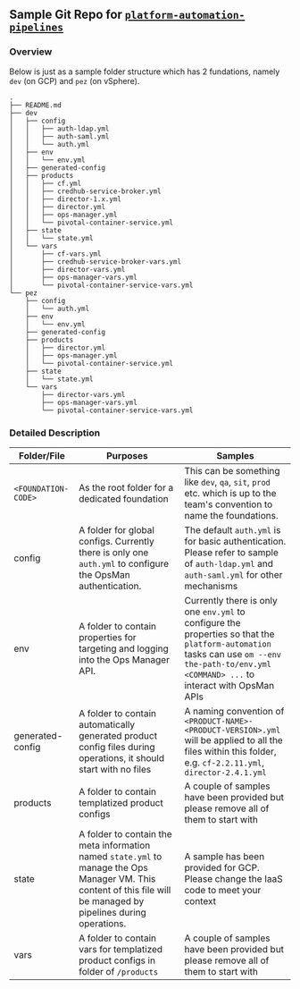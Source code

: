 ## Sample Git Repo for [`platform-automation-pipelines`](https://github.com/brightzheng100/platform-automation-pipelines)

### Overview

Below is just as a sample folder structure which has 2 fundations, namely `dev` (on GCP) and `pez` (on vSphere).

```
.
├── README.md
├── dev
│   ├── config
│   │   ├── auth-ldap.yml
│   │   ├── auth-saml.yml
│   │   └── auth.yml
│   ├── env
│   │   └── env.yml
│   ├── generated-config
│   ├── products
│   │   ├── cf.yml
│   │   ├── credhub-service-broker.yml
│   │   ├── director-1.x.yml
│   │   ├── director.yml
│   │   ├── ops-manager.yml
│   │   └── pivotal-container-service.yml
│   ├── state
│   │   └── state.yml
│   └── vars
│       ├── cf-vars.yml
│       ├── credhub-service-broker-vars.yml
│       ├── director-vars.yml
│       ├── ops-manager-vars.yml
│       └── pivotal-container-service-vars.yml
└── pez
    ├── config
    │   └── auth.yml
    ├── env
    │   └── env.yml
    ├── generated-config
    ├── products
    │   ├── director.yml
    │   ├── ops-manager.yml
    │   └── pivotal-container-service.yml
    ├── state
    │   └── state.yml
    └── vars
        ├── director-vars.yml
        ├── ops-manager-vars.yml
        └── pivotal-container-service-vars.yml
```

### Detailed Description

| Folder/File | Purposes | Samples  |
| --- | --- | --- |
| `<FOUNDATION-CODE>`  | As the root folder for a dedicated foundation | This can be something like `dev`, `qa`, `sit`, `prod` etc. which is up to the team's convention to name the foundations. |
| config | A folder for global configs. Currently there is only one `auth.yml` to configure the OpsMan authentication. | The default `auth.yml` is for basic authentication. Please refer to sample of `auth-ldap.yml` and `auth-saml.yml` for other mechanisms |
| env | A folder to contain properties for targeting and logging into the Ops Manager API.  | Currently there is only one `env.yml` to configure the properties so that the `platform-automation` tasks can use `om --env the-path-to/env.yml <COMMAND> ...` to interact with OpsMan APIs |
| generated-config | A folder to contain automatically generated product config files during operations, it should start with no files  | A naming convention of `<PRODUCT-NAME>-<PRODUCT-VERSION>.yml` will be applied to all the files within this folder, e.g. `cf-2.2.11.yml`, `director-2.4.1.yml` |
| products | A folder to contain templatized product configs  | A couple of samples have been provided but please remove all of them to start with |
| state | A folder to contain the meta information named `state.yml` to manage the Ops Manager VM. This content of this file will be managed by pipelines during operations.  | A sample has been provided for GCP. Please change the IaaS code to meet your context |
| vars | A folder to contain vars for templatized product configs in folder of `/products` | A couple of samples have been provided but please remove all of them to start with |
